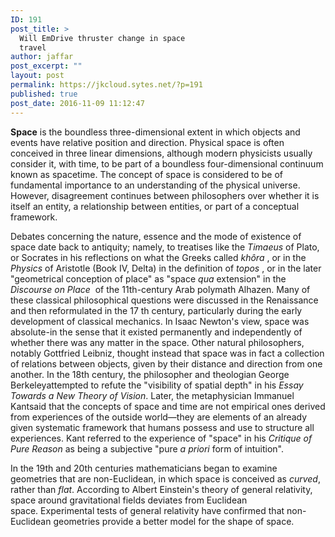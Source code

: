 ```yaml
---
ID: 191
post_title: >
  Will EmDrive thruster change in space
  travel
author: jaffar
post_excerpt: ""
layout: post
permalink: https://jkcloud.sytes.net/?p=191
published: true
post_date: 2016-11-09 11:12:47
---
```

<b>Space</b> is the boundless three-dimensional extent in which objects and events have relative position and direction. Physical space is often conceived in three linear dimensions, although modern physicists usually consider it, with time, to be part of a boundless four-dimensional continuum known as spacetime. The concept of space is considered to be of fundamental importance to an understanding of the physical universe. However, disagreement continues between philosophers over whether it is itself an entity, a relationship between entities, or part of a conceptual framework.

Debates concerning the nature, essence and the mode of existence of space date back to antiquity; namely, to treatises like the <i>Timaeus </i>of Plato, or Socrates in his reflections on what the Greeks called <i>khôra</i> , or in the <i>Physics</i> of Aristotle (Book IV, Delta) in the definition of <i>topos</i> , or in the later "geometrical conception of place" as "space <i>qua</i> extension" in the <i>Discourse on Place</i>  of the 11th-century Arab polymath Alhazen. Many of these classical philosophical questions were discussed in the Renaissance and then reformulated in the 17 th century, particularly during the early development of classical mechanics. In Isaac Newton's view, space was absolute-in the sense that it existed permanently and independently of whether there was any matter in the space. Other natural philosophers, notably Gottfried Leibniz, thought instead that space was in fact a collection of relations between objects, given by their distance and direction from one another. In the 18th century, the philosopher and theologian George Berkeleyattempted to refute the "visibility of spatial depth" in his <i>Essay Towards a New Theory of Vision</i>. Later, the metaphysician Immanuel Kantsaid that the concepts of space and time are not empirical ones derived from experiences of the outside world—they are elements of an already given systematic framework that humans possess and use to structure all experiences. Kant referred to the experience of "space" in his <i>Critique of Pure Reason</i> as being a subjective "pure <i>a priori</i> form of intuition".

In the 19th and 20th centuries mathematicians began to examine geometries that are non-Euclidean, in which space is conceived as <i>curved</i>, rather than <i>flat</i>. According to Albert Einstein's theory of general relativity, space around gravitational fields deviates from Euclidean space. Experimental tests of general relativity have confirmed that non-Euclidean geometries provide a better model for the shape of space.